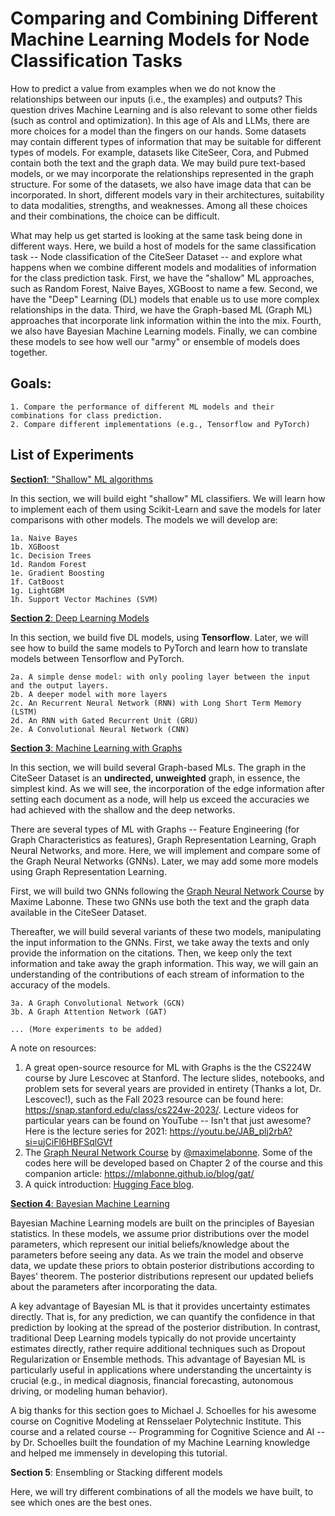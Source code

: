 # Comparing and Combining Different Machine Learning Models for Node Classification Tasks

How to predict a value from examples when we do not know the relationships between our inputs (i.e., the examples) and outputs? This question drives Machine Learning and is also relevant to some other fields (such as control and optimization). In this age of AIs and LLMs, there are more choices for a model than the fingers on our hands. Some datasets may contain different types of information that may be suitable for different types of models. For example, datasets like CiteSeer, Cora, and Pubmed contain both the text and the graph data. We may build pure text-based models, or we may incorporate the relationships represented in the graph structure. For some of the datasets, we also have image data that can be incorporated. In short, different models vary in their architectures, suitability to data modalities, strengths, and weaknesses. Among all these choices and their combinations, the choice can be difficult. 

What may help us get started is looking at the same task being done in different ways. Here, we build a host of models for the same classification task -- Node classification of the CiteSeer Dataset -- and explore what happens when we combine different models and modalities of information for the class prediction task. First, we have the "shallow" ML approaches, such as Random Forest, Naive Bayes, XGBoost to name a few. Second, we have the "Deep" Learning (DL) models that enable us to use more complex relationships in the data. Third, we have the Graph-based ML (Graph ML) approaches that incorporate link information within the  into the mix. Fourth, we also have Bayesian Machine Learning models. Finally, we can combine these models to see how well our "army" or ensemble of models does together.


<!-- In short, the choice is not uniquand requires trial-and-error with different models to find the best one from the pool. In this work, we run a set of experiments for the same classification task -- Node classification of the CiteSeer Dataset -- and compare their performance. We also see what happens if we stack or combine different models together. -->


## Goals:
    1. Compare the performance of different ML models and their combinations for class prediction.
    2. Compare different implementations (e.g., Tensorflow and PyTorch)


## List of Experiments

[**Section1**: "Shallow" ML algorithms](https://github.com/Roussel006/Many_MLs_for_Node_Classification/blob/main/Section_1_Shallow_MLs.ipynb)

In this section, we will build eight "shallow" ML classifiers. We will learn how to implement each of them using Scikit-Learn and save the models for later comparisons with other models. The models we will develop are:

    1a. Naive Bayes
    1b. XGBoost
    1c. Decision Trees
    1d. Random Forest
    1e. Gradient Boosting
    1f. CatBoost
    1g. LightGBM
    1h. Support Vector Machines (SVM)

[**Section 2**: Deep Learning Models](https://github.com/Roussel006/Many_MLs_for_Node_Classification/blob/main/Section_2_Deep_Learning_Models.ipynb)

In this section, we build five DL models, using **Tensorflow**. Later, we will see how to build the same models to PyTorch and learn how to translate models between Tensorflow and PyTorch.

    2a. A simple dense model: with only pooling layer between the input and the output layers.
    2b. A deeper model with more layers
    2c. An Recurrent Neural Network (RNN) with Long Short Term Memory (LSTM)
    2d. An RNN with Gated Recurrent Unit (GRU)
    2e. A Convolutional Neural Network (CNN)

[**Section 3**: Machine Learning with Graphs](https://github.com/Roussel006/Many_MLs_for_Node_Classification/blob/main/Section_3_Machine_Learning_with_Graphs.ipynb)

In this section, we will build several Graph-based MLs. The graph in the CiteSeer Dataset is an **undirected, unweighted** graph, in essence, the simplest kind. As we will see, the incorporation of the edge information after setting each document as a node, will help us exceed the accuracies we had achieved with the shallow and the deep networks.

There are several types of ML with Graphs -- Feature Engineering (for Graph Characteristics as features), Graph Representation Learning, Graph Neural Networks, and more. Here, we will implement and compare some of the Graph Neural Networks (GNNs). Later, we may add some more models using Graph Representation Learning.

First, we will build two GNNs following the [Graph Neural Network Course](https://github.com/mlabonne/Graph-Neural-Network-Course) by Maxime Labonne. These two GNNs use both the text and the graph data available in the CiteSeer Dataset. 

Thereafter, we will build several variants of these two models, manipulating the input information to the GNNs. First, we take away the texts and only provide the information on the citations. Then, we keep only the text information and take away the graph information. This way, we will gain an understanding of the contributions of each stream of information to the accuracy of the models.

    3a. A Graph Convolutional Network (GCN)
    3b. A Graph Attention Network (GAT)

    ... (More experiments to be added)


<!-- **Graph Representation Learning**
Node Embeddings: Techniques like DeepWalk, node2vec, and LINE that learn low-dimensional representations of nodes.
Graph Embeddings: Methods like GraphSAGE and Graph Convolutional Networks (GCNs) that learn representations for entire graphs.
Edge Embeddings: Techniques that focus on learning representations for edges in a graph.

**Feature Engineering**
Manual Feature Extraction: Extracting features like node degree, clustering coefficient, and centrality measures.
Graph Kernels: Methods like Weisfeiler-Lehman Kernel and Shortest Path Kernel that measure similarity between graphs.
Graph Augmentation: Techniques that enhance graph data by adding or modifying nodes and edges.

**Graph Neural Networks (GNNs)**
Graph Convolutional Networks (GCNs): Neural networks that apply convolution operations on graphs.
Graph Attention Networks (GATs): GNNs that use attention mechanisms to weigh the importance of neighboring nodes.
Graph Recurrent Networks (GRNs): GNNs that incorporate recurrent neural network architectures for sequential data.
Graph Autoencoders: Unsupervised learning models that encode graph data into a latent space and then decode it back.

**Graph-Based Algorithms**:
PageRank: An algorithm used to rank nodes in a graph based on their importance.
Label Propagation: A semi-supervised learning algorithm that propagates labels through the graph.
Community Detection: Algorithms like Louvain and Girvan-Newman that identify clusters or communities within a graph.

**Graph Generative Models**
GraphRNN: A recurrent neural network-based model for generating graphs.
GraphVAE: A variational autoencoder for generating graphs.
GraphGAN: A generative adversarial network for generating graphs.

**Some Graph-Based Applications**
Social Network Analysis: Analyzing social networks to understand relationships and influence.
Recommendation Systems: Using graph-based techniques to recommend items or connections.
Molecular Graphs: Analyzing molecular structures for drug discovery and chemistry.
Knowledge Graphs: Representing and reasoning over knowledge in a structured form.

These are just a few examples of the diverse techniques and applications in graph-based ML. One can find more details in the [Hugging Face blog](https://huggingface.co/blog/intro-graphml). -->

A note on resources: 
    
1. A great open-source resource for ML with Graphs is the the CS224W course by Jure Lescovec at Stanford. The lecture slides, notebooks, and problem sets for several years are provided in entirety (Thanks a lot, Dr. Lescovec!), such as the Fall 2023 resource can be found here: https://snap.stanford.edu/class/cs224w-2023/. Lecture videos for particular years can be found on YouTube -- Isn't that just awesome? Here is the lecture series for 2021: https://youtu.be/JAB_plj2rbA?si=ujCiFl6HBFSqlGVf
2. The [Graph Neural Network Course](https://github.com/mlabonne/Graph-Neural-Network-Course) by [@maximelabonne](https://twitter.com/maximelabonne). Some of the codes here will be developed based on Chapter 2 of the course and this companion article: https://mlabonne.github.io/blog/gat/
3. A quick introduction: [Hugging Face blog](https://huggingface.co/blog/intro-graphml).

[**Section 4**: Bayesian Machine Learning](https://github.com/Roussel006/Many_MLs_for_Node_Classification/blob/main/Section_4_Bayesian_ML_for_classification.ipynb)

Bayesian Machine Learning models are built on the principles of Bayesian statistics. In these models, we assume prior distributions over the model parameters, which represent our initial beliefs/knowledge about the parameters before seeing any data. As we train the model and observe data, we update these priors to obtain posterior distributions according to Bayes' theorem. The posterior distributions represent our updated beliefs about the parameters after incorporating the data.

A key advantage of Bayesian ML is that it provides uncertainty estimates directly. That is, for any prediction, we can quantify the confidence in that prediction by looking at the spread of the posterior distribution. In contrast, traditional Deep Learning models typically do not provide uncertainty estimates directly, rather require additional techniques such as Dropout Regularization or Ensemble methods. This advantage of Bayesian ML is particularly useful in applications where understanding the uncertainty is crucial (e.g., in medical diagnosis, financial forecasting, autonomous driving, or modeling human behavior).

A big thanks for this section goes to Michael J. Schoelles for his awesome course on Cognitive Modeling at Rensselaer Polytechnic Institute. This course and a related course -- Programming for Cognitive Science and AI -- by Dr. Schoelles built the foundation of my Machine Learning knowledge and helped me immensely in developing this tutorial.

<!-- A key advantage of Bayesian ML is that it provides uncertainty estimates directly. That is, for any prediction, we can quantify the confidence in that prediction by looking at the spread of the posterior distribution. This is particularly useful in applications where understanding the uncertainty is crucial, such as in medical diagnosis, financial forecasting, autonomous driving, or modeling human behavior.

In contrast, traditional Deep Learning models typically do not provide uncertainty estimates directly. These models are often deterministic; meaning that for a given input, they produce a single output without any measure of uncertainty. To estimate uncertainty in Deep Learning models, additional techniques are required, such as:

1. Dropout: A regularization technique where random neurons are dropped during training. At inference time, dropout can be used to create an ensemble of models, and the variance in their predictions can be used as an uncertainty estimate.

2. Ensemble Methods: Training multiple models independently and combining their predictions. The variance in the predictions of the ensemble members can be used to estimate uncertainty.

While these methods can provide some measure of uncertainty, they are often less straightforward and may not capture the full range of uncertainty as effectively as Bayesian methods.

In summary, Bayesian Machine Learning models offer a more natural and direct way to quantify uncertainty in predictions, which can be a significant advantage over other Machine Learning and Deep Learning methods in many applications. -->

**Section 5**: Ensembling or Stacking different models

Here, we will try different combinations of all the models we have built, to see which ones are the best ones.


<!-- ## More options:

PyMC3 models -- Bayesian Learning models. Gaussian processes, 
Unsupervised methods (e.g., Spectral Clustering) -->
